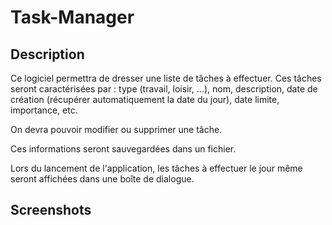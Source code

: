 # Task-Manager
## Description
Ce logiciel permettra de dresser une liste de tâches à effectuer. Ces tâches seront caractérisées par : type (travail, loisir, …), nom, description, date de création (récupérer automatiquement la date du jour), date limite, importance, etc.

On devra pouvoir modifier ou supprimer une tâche.

Ces informations seront sauvegardées dans un fichier.

Lors du lancement de l'application, les tâches à effectuer le jour même seront affichées dans une boîte de dialogue.

## Screenshots
